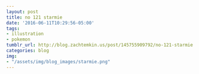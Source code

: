```yaml
---
layout: post
title: no 121 starmie
date: '2016-06-11T10:29:56-05:00'
tags:
- illustration
- pokemon
tumblr_url: http://blog.zachtemkin.us/post/145755909792/no-121-starmie
categories: blog
img:
- "/assets/img/blog_images/starmie.png" 
---
```


